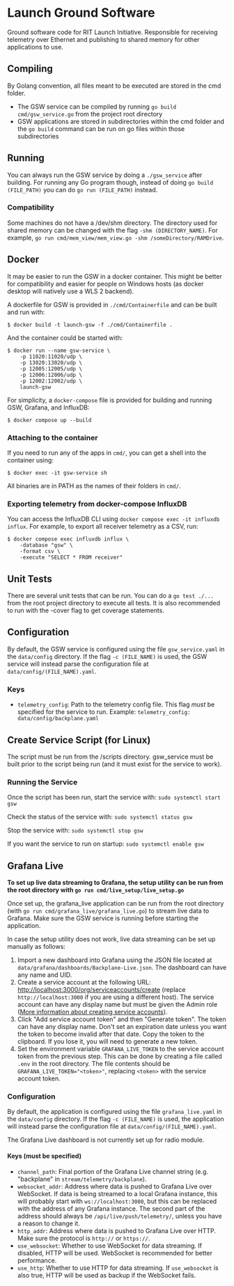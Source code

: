 # Launch Ground Software
Ground software code for RIT Launch Initiative. Responsible for receiving telemetry over Ethernet and publishing to shared memory for other applications to use.

## Compiling
By Golang convention, all files meant to be executed are stored in the cmd folder. 
* The GSW service can be compiled by running `go build cmd/gsw_service.go` from the project root directory
* GSW applications are stored in subdirectories within the cmd folder and the `go build` command can be run on go files within those subdirectories

## Running
You can always run the GSW service by doing a `./gsw_service` after building. For running any Go program though, instead of doing `go build (FILE_PATH)` you can do `go run (FILE_PATH)` instead.

### Compatibility
Some machines do not have a /dev/shm directory. The directory used for shared memory can be changed with the flag `-shm (DIRECTORY_NAME)`. For example, `go run cmd/mem_view/mem_view.go -shm /someDirectory/RAMDrive`.

## Docker
It may be easier to run the GSW in a docker container. This might be better for compatibility and easier for people on Windows hosts (as docker desktop will natively use a WLS 2 backend).

A dockerfile for GSW is provided in `./cmd/Containerfile` and can be built and run with:
```shell
$ docker build -t launch-gsw -f ./cmd/Containerfile .
```

And the container could be started with:
```shell
$ docker run --name gsw-service \
    -p 11020:11020/udp \
    -p 13020:13020/udp \
    -p 12005:12005/udp \
    -p 12006:12006/udp \
    -p 12002:12002/udp \
    launch-gsw
```

For simplicity, a `docker-compose` file is provided for building and running GSW, Grafana, and InfluxDB:
```shell
$ docker compose up --build
```

### Attaching to the container

If you need to run any of the apps in `cmd/`, you can get a shell into the container using:
```shell
$ docker exec -it gsw-service sh
```

All binaries are in PATH as the names of their folders in `cmd/`.

### Exporting telemetry from docker-compose InfluxDB

You can access the InfluxDB CLI using `docker compose exec -it influxdb influx`. 
For example, to export all receiver telemetry as a CSV, run:
```shell
$ docker compose exec influxdb influx \
    -database "gsw" \
    -format csv \
    -execute "SELECT * FROM receiver"
```

## Unit Tests
There are several unit tests that can be run. You can do a `go test ./...` from the root project directory to execute all tests. It is also recommended to run with the -cover
flag to get coverage statements.

## Configuration
By default, the GSW service is configured using the file `gsw_service.yaml` in the `data/config` directory. If the flag `-c (FILE_NAME)` is used, the GSW service will instead parse the configuration file at `data/config/(FILE_NAME).yaml`.

### Keys
* `telemetry_config`: Path to the telemetry config file. This flag *must* be specified for the service to run. Example: `telemetry_config: data/config/backplane.yaml`

## Create Service Script (for Linux)
The script must be run from the /scripts directory.
gsw_service must be built prior to the script being run (and it must exist for the service to work).

### Running the Service
Once the script has been run, start the service with:
`sudo systemctl start gsw`

Check the status of the service with:
`sudo systemctl status gsw`

Stop the service with:
`sudo systemctl stop gsw`

If you want the service to run on startup:
`sudo systemctl enable gsw`

## Grafana Live
**To set up live data streaming to Grafana, the setup utility can be run from the root directory with `go run cmd/live_setup/live_setup.go`**

Once set up, the grafana_live application can be run from the root directory (with `go run cmd/grafana_live/grafana_live.go`) to stream live data to Grafana.
Make sure the GSW service is running before starting the application.

In case the setup utility does not work, live data streaming can be set up manually as follows:
1. Import a new dashboard into Grafana using the JSON file located at `data/grafana/dashboards/Backplane-Live.json`. The dashboard can have any name and UID.
2. Create a service account at the following URL: [http://localhost:3000/org/serviceaccounts/create](http://localhost:3000/org/serviceaccounts/create) (replace `http://localhost:3000` if you are using a different host).
The service account can have any display name but must be given the Admin role ([More information about creating service accounts](https://grafana.com/docs/grafana/latest/administration/service-accounts/)).
3. Click "Add service account token" and then "Generate token". The token can have any display name. Don't set an expiration date unless you want the token to become invalid after that date. 
Copy the token to the clipboard. If you lose it, you will need to generate a new token.
4. Set the environment variable `GRAFANA_LIVE_TOKEN` to the service account token from the previous step. This can be done by creating a file called `.env` in the root directory.
The file contents should be `GRAFANA_LIVE_TOKEN="<token>"`, replacing `<token>` with the service account token.

### Configuration
By default, the application is configured using the file `grafana_live.yaml` in the `data/config` directory. If the flag `-c (FILE_NAME)` is used, the application will instead parse the configuration file at `data/config/(FILE_NAME).yaml`.

The Grafana Live dashboard is not currently set up for radio module.

#### Keys (must be specified)
* `channel_path`: Final portion of the Grafana Live channel string (e.g. "backplane" in `stream/telemetry/backplane`).
* `websocket_addr`: Address where data is pushed to Grafana Live over WebSocket. If data is being streamed to a local Grafana instance,
this will probably start with `ws://localhost:3000`, but this can be replaced with the address of any Grafana instance.
The second part of the address should always be `/api/live/push/telemetry/`, unless you have a reason to change it.
* `http_addr`: Address where data is pushed to Grafana Live over HTTP. Make sure the protocol is `http://` or `https://`.
* `use_websocket`: Whether to use WebSocket for data streaming. If disabled, HTTP will be used. WebSocket is recommended for better performance.
* `use_http`: Whether to use HTTP for data streaming. If `use_websocket` is also true, HTTP will be used as backup if the WebSocket fails.